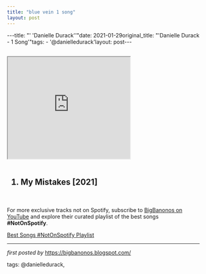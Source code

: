 ```yaml
---
title: "blue vein 1 song"
layout: post
---
```

---title: "' 'Danielle Durack''"date: 2021-01-29original_title: "'Danielle Durack - 1 Song'"tags:  - '@danielledurack'layout: post---<h2><div class="separator"><iframe allowfullscreen="" class="BLOG_video_class" height="266" src="https://www.youtube.com/embed/OJuv3TIlnd4" width="320" youtube-src-id="OJuv3TIlnd4"></iframe></div><br /><ol><li>My Mistakes [2021]</li></ol></h2><br /><!--Subscribe and Playlist Links--><div>    <p>For more exclusive tracks not on Spotify, subscribe to <a href="https://www.youtube.com/@BigBanonos" target="_blank">BigBanonos on YouTube</a> and explore their curated playlist of the best songs <strong>#NotOnSpotify</strong>.</p>    <p><a href="https://www.youtube.com/playlist?list=PLtuNtuTatqI0kFahUCbtbfenC_ET5O_tr" target="_blank">Best Songs #NotOnSpotify Playlist<br /></a></p></div><hr /><p><em>first posted by</em> <a href="https://bigbanonos.blogspot.com/" rel="noopener" target="_new">https://bigbanonos.blogspot.com/</a></p><p>tags: @danielledurack,</p>